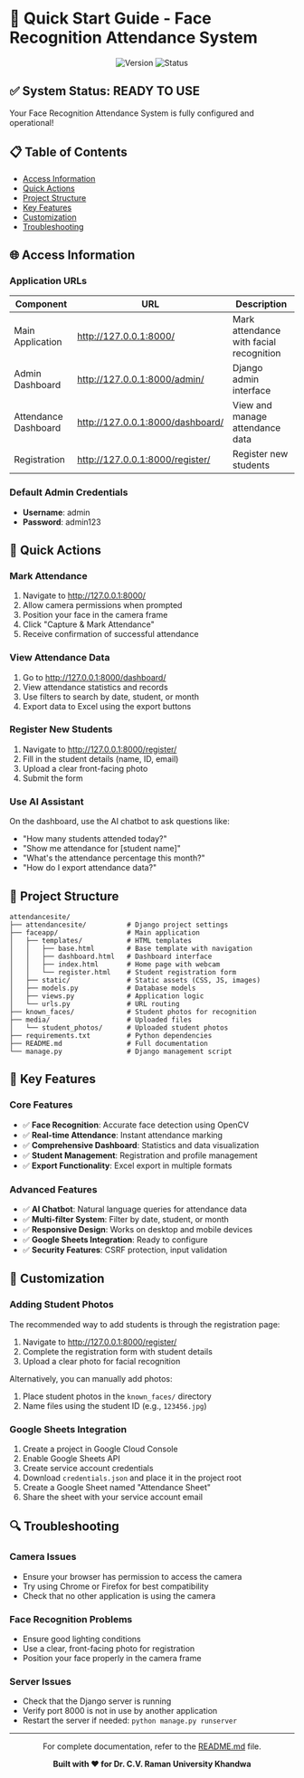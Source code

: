 # 🚀 Quick Start Guide - Face Recognition Attendance System

<div align="center">

![Version](https://img.shields.io/badge/version-1.3.0-blue.svg)
![Status](https://img.shields.io/badge/status-Ready%20to%20Use-brightgreen.svg)

</div>

## ✅ System Status: READY TO USE

Your Face Recognition Attendance System is fully configured and operational!

## 📋 Table of Contents

- [Access Information](#-access-information)
- [Quick Actions](#-quick-actions)
- [Project Structure](#-project-structure)
- [Key Features](#-key-features)
- [Customization](#-customization)
- [Troubleshooting](#-troubleshooting)

## 🌐 Access Information

### Application URLs

| Component | URL | Description |
|-----------|-----|-------------|
| Main Application | http://127.0.0.1:8000/ | Mark attendance with facial recognition |
| Admin Dashboard | http://127.0.0.1:8000/admin/ | Django admin interface |
| Attendance Dashboard | http://127.0.0.1:8000/dashboard/ | View and manage attendance data |
| Registration | http://127.0.0.1:8000/register/ | Register new students |

### Default Admin Credentials

- **Username**: admin
- **Password**: admin123

## 🎯 Quick Actions

### Mark Attendance

1. Navigate to http://127.0.0.1:8000/
2. Allow camera permissions when prompted
3. Position your face in the camera frame
4. Click "Capture & Mark Attendance"
5. Receive confirmation of successful attendance

### View Attendance Data

1. Go to http://127.0.0.1:8000/dashboard/
2. View attendance statistics and records
3. Use filters to search by date, student, or month
4. Export data to Excel using the export buttons

### Register New Students

1. Navigate to http://127.0.0.1:8000/register/
2. Fill in the student details (name, ID, email)
3. Upload a clear front-facing photo
4. Submit the form

### Use AI Assistant

On the dashboard, use the AI chatbot to ask questions like:
- "How many students attended today?"
- "Show me attendance for [student name]"
- "What's the attendance percentage this month?"
- "How do I export attendance data?"

## 📁 Project Structure

```
attendancesite/
├── attendancesite/          # Django project settings
├── faceapp/                 # Main application
│   ├── templates/           # HTML templates
│   │   ├── base.html        # Base template with navigation
│   │   ├── dashboard.html   # Dashboard interface
│   │   ├── index.html       # Home page with webcam
│   │   └── register.html    # Student registration form
│   ├── static/              # Static assets (CSS, JS, images)
│   ├── models.py            # Database models
│   ├── views.py             # Application logic
│   └── urls.py              # URL routing
├── known_faces/             # Student photos for recognition
├── media/                   # Uploaded files
│   └── student_photos/      # Uploaded student photos
├── requirements.txt         # Python dependencies
├── README.md                # Full documentation
└── manage.py                # Django management script
```

## 🔧 Key Features

### Core Features

- ✅ **Face Recognition**: Accurate face detection using OpenCV
- ✅ **Real-time Attendance**: Instant attendance marking
- ✅ **Comprehensive Dashboard**: Statistics and data visualization
- ✅ **Student Management**: Registration and profile management
- ✅ **Export Functionality**: Excel export in multiple formats

### Advanced Features

- ✅ **AI Chatbot**: Natural language queries for attendance data
- ✅ **Multi-filter System**: Filter by date, student, or month
- ✅ **Responsive Design**: Works on desktop and mobile devices
- ✅ **Google Sheets Integration**: Ready to configure
- ✅ **Security Features**: CSRF protection, input validation

## 🎨 Customization

### Adding Student Photos

The recommended way to add students is through the registration page:
1. Navigate to http://127.0.0.1:8000/register/
2. Complete the registration form with student details
3. Upload a clear photo for facial recognition

Alternatively, you can manually add photos:
1. Place student photos in the `known_faces/` directory
2. Name files using the student ID (e.g., `123456.jpg`)

### Google Sheets Integration

1. Create a project in Google Cloud Console
2. Enable Google Sheets API
3. Create service account credentials
4. Download `credentials.json` and place it in the project root
5. Create a Google Sheet named "Attendance Sheet"
6. Share the sheet with your service account email

## 🔍 Troubleshooting

### Camera Issues

- Ensure your browser has permission to access the camera
- Try using Chrome or Firefox for best compatibility
- Check that no other application is using the camera

### Face Recognition Problems

- Ensure good lighting conditions
- Use a clear, front-facing photo for registration
- Position your face properly in the camera frame

### Server Issues

- Check that the Django server is running
- Verify port 8000 is not in use by another application
- Restart the server if needed: `python manage.py runserver`

---

<div align="center">

For complete documentation, refer to the [README.md](README.md) file.

**Built with ❤️ for Dr. C.V. Raman University Khandwa**

</div>